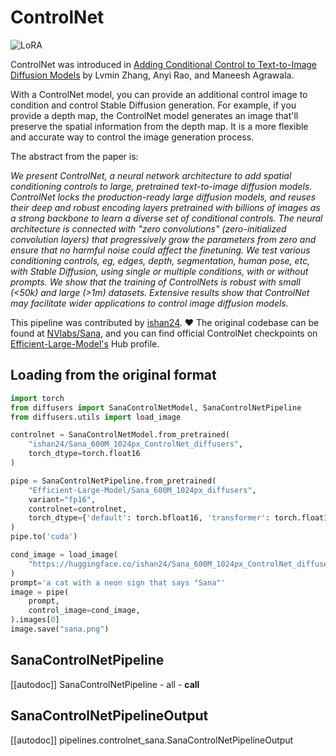 <!--Copyright 2024 The HuggingFace Team. All rights reserved.

Licensed under the Apache License, Version 2.0 (the "License"); you may not use this file except in compliance with
the License. You may obtain a copy of the License at

http://www.apache.org/licenses/LICENSE-2.0

Unless required by applicable law or agreed to in writing, software distributed under the License is distributed on
an "AS IS" BASIS, WITHOUT WARRANTIES OR CONDITIONS OF ANY KIND, either express or implied. See the License for the
specific language governing permissions and limitations under the License.
-->

# ControlNet

<div class="flex flex-wrap space-x-1">
  <img alt="LoRA" src="https://img.shields.io/badge/LoRA-d8b4fe?style=flat"/>
</div>

ControlNet was introduced in [Adding Conditional Control to Text-to-Image Diffusion Models](https://huggingface.co/papers/2302.05543) by Lvmin Zhang, Anyi Rao, and Maneesh Agrawala.

With a ControlNet model, you can provide an additional control image to condition and control Stable Diffusion generation. For example, if you provide a depth map, the ControlNet model generates an image that'll preserve the spatial information from the depth map. It is a more flexible and accurate way to control the image generation process.

The abstract from the paper is:

*We present ControlNet, a neural network architecture to add spatial conditioning controls to large, pretrained text-to-image diffusion models. ControlNet locks the production-ready large diffusion models, and reuses their deep and robust encoding layers pretrained with billions of images as a strong backbone to learn a diverse set of conditional controls. The neural architecture is connected with "zero convolutions" (zero-initialized convolution layers) that progressively grow the parameters from zero and ensure that no harmful noise could affect the finetuning. We test various conditioning controls, eg, edges, depth, segmentation, human pose, etc, with Stable Diffusion, using single or multiple conditions, with or without prompts. We show that the training of ControlNets is robust with small (<50k) and large (>1m) datasets. Extensive results show that ControlNet may facilitate wider applications to control image diffusion models.*

This pipeline was contributed by [ishan24](https://huggingface.co/ishan24). ❤️
The original codebase can be found at [NVlabs/Sana](https://github.com/NVlabs/Sana), and you can find official ControlNet checkpoints on [Efficient-Large-Model's](https://huggingface.co/Efficient-Large-Model) Hub profile.

## Loading from the original format
```py
import torch
from diffusers import SanaControlNetModel, SanaControlNetPipeline
from diffusers.utils import load_image

controlnet = SanaControlNetModel.from_pretrained(
    "ishan24/Sana_600M_1024px_ControlNet_diffusers",
    torch_dtype=torch.float16
)

pipe = SanaControlNetPipeline.from_pretrained(
    "Efficient-Large-Model/Sana_600M_1024px_diffusers",
    variant="fp16",
    controlnet=controlnet,
    torch_dtype={'default': torch.bfloat16, 'transformer': torch.float16},
)
pipe.to('cuda')

cond_image = load_image(
    "https://huggingface.co/ishan24/Sana_600M_1024px_ControlNet_diffusers/resolve/main/hed_example.png"
)
prompt='a cat with a neon sign that says "Sana"'
image = pipe(
    prompt,
    control_image=cond_image,
).images[0]
image.save("sana.png")
```

## SanaControlNetPipeline
[[autodoc]] SanaControlNetPipeline
	- all
	- __call__

## SanaControlNetPipelineOutput
[[autodoc]] pipelines.controlnet_sana.SanaControlNetPipelineOutput
